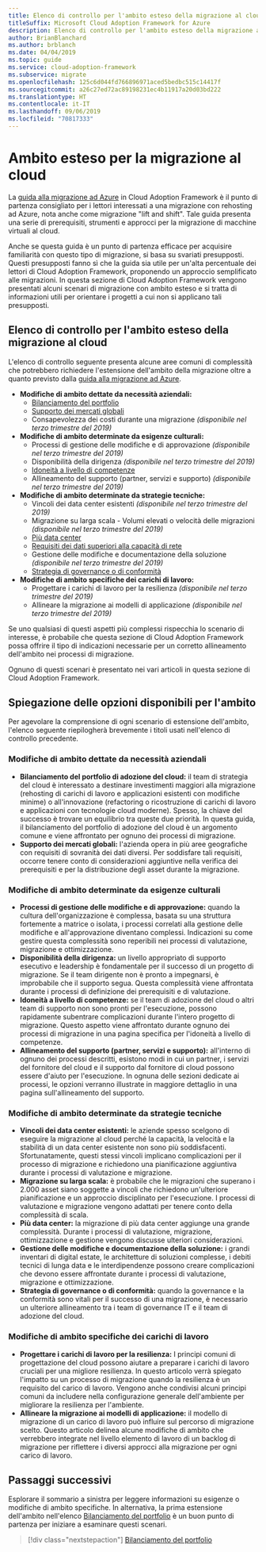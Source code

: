```yaml
---
title: Elenco di controllo per l'ambito esteso della migrazione al cloud
titleSuffix: Microsoft Cloud Adoption Framework for Azure
description: Elenco di controllo per l'ambito esteso della migrazione al cloud
author: BrianBlanchard
ms.author: brblanch
ms.date: 04/04/2019
ms.topic: guide
ms.service: cloud-adoption-framework
ms.subservice: migrate
ms.openlocfilehash: 125c6d044fd766896971aced5bedbc515c14417f
ms.sourcegitcommit: a26c27ed72ac89198231ec4b11917a20d03bd222
ms.translationtype: HT
ms.contentlocale: it-IT
ms.lasthandoff: 09/06/2019
ms.locfileid: "70817333"
---
```

# <a name="expanded-scope-for-cloud-migration"></a>Ambito esteso per la migrazione al cloud

La [guida alla migrazione ad Azure](../azure-migration-guide/index.md) in Cloud Adoption Framework è il punto di partenza consigliato per i lettori interessati a una migrazione con rehosting ad Azure, nota anche come migrazione "lift and shift". Tale guida presenta una serie di prerequisiti, strumenti e approcci per la migrazione di macchine virtuali al cloud.

Anche se questa guida è un punto di partenza efficace per acquisire familiarità con questo tipo di migrazione, si basa su svariati presupposti. Questi presupposti fanno sì che la guida sia utile per un'alta percentuale dei lettori di Cloud Adoption Framework, proponendo un approccio semplificato alle migrazioni. In questa sezione di Cloud Adoption Framework vengono presentati alcuni scenari di migrazione con ambito esteso e si tratta di informazioni utili per orientare i progetti a cui non si applicano tali presupposti.

## <a name="cloud-migration-expanded-scope-checklist"></a>Elenco di controllo per l'ambito esteso della migrazione al cloud

L'elenco di controllo seguente presenta alcune aree comuni di complessità che potrebbero richiedere l'estensione dell'ambito della migrazione oltre a quanto previsto dalla [guida alla migrazione ad Azure](../azure-migration-guide/index.md).

- **Modifiche di ambito dettate da necessità aziendali:**
  - [Bilanciamento del portfolio](./balance-the-portfolio.md)
  - [Supporto dei mercati globali](./multiple-regions.md)
  - Consapevolezza dei costi durante una migrazione *(disponibile nel terzo trimestre del 2019)*
- **Modifiche di ambito determinate da esigenze culturali:**
  - Processi di gestione delle modifiche e di approvazione *(disponibile nel terzo trimestre del 2019)*
  - Disponibilità della dirigenza *(disponibile nel terzo trimestre del 2019)*
  - [Idoneità a livello di competenze](./suggested-skills.md)
  - Allineamento del supporto (partner, servizi e supporto) *(disponibile nel terzo trimestre del 2019)*
- **Modifiche di ambito determinate da strategie tecniche:**
  - Vincoli dei data center esistenti *(disponibile nel terzo trimestre del 2019)*
  - Migrazione su larga scala - Volumi elevati o velocità delle migrazioni *(disponibile nel terzo trimestre del 2019)*
  - [Più data center](./multiple-datacenters.md)
  - [Requisiti dei dati superiori alla capacità di rete](./network-capacity-exceeded.md)
  - Gestione delle modifiche e documentazione della soluzione *(disponibile nel terzo trimestre del 2019)*
  - [Strategia di governance o di conformità](./governance-or-compliance.md)
- **Modifiche di ambito specifiche dei carichi di lavoro:**
  - Progettare i carichi di lavoro per la resilienza *(disponibile nel terzo trimestre del 2019)*
  - Allineare la migrazione ai modelli di applicazione *(disponibile nel terzo trimestre del 2019)*

Se uno qualsiasi di questi aspetti più complessi rispecchia lo scenario di interesse, è probabile che questa sezione di Cloud Adoption Framework possa offrire il tipo di indicazioni necessarie per un corretto allineamento dell'ambito nei processi di migrazione.

Ognuno di questi scenari è presentato nei vari articoli in questa sezione di Cloud Adoption Framework.

## <a name="scope-options-explained"></a>Spiegazione delle opzioni disponibili per l'ambito

Per agevolare la comprensione di ogni scenario di estensione dell'ambito, l'elenco seguente riepilogherà brevemente i titoli usati nell'elenco di controllo precedente.

### <a name="business-driven-scope-changes"></a>Modifiche di ambito dettate da necessità aziendali

- **Bilanciamento del portfolio di adozione del cloud:** il team di strategia del cloud è interessato a destinare investimenti maggiori alla migrazione (rehosting di carichi di lavoro e applicazioni esistenti con modifiche minime) o all'innovazione (refactoring o ricostruzione di carichi di lavoro e applicazioni con tecnologie cloud moderne). Spesso, la chiave del successo è trovare un equilibrio tra queste due priorità. In questa guida, il bilanciamento del portfolio di adozione del cloud è un argomento comune e viene affrontato per ognuno dei processi di migrazione.
- **Supporto dei mercati globali:** l'azienda opera in più aree geografiche con requisiti di sovranità dei dati diversi. Per soddisfare tali requisiti, occorre tenere conto di considerazioni aggiuntive nella verifica dei prerequisiti e per la distribuzione degli asset durante la migrazione.

### <a name="culture-driven-scope-changes"></a>Modifiche di ambito determinate da esigenze culturali

- **Processi di gestione delle modifiche e di approvazione:** quando la cultura dell'organizzazione è complessa, basata su una struttura fortemente a matrice o isolata, i processi correlati alla gestione delle modifiche e all'approvazione diventano complessi. Indicazioni su come gestire questa complessità sono reperibili nei processi di valutazione, migrazione e ottimizzazione.
- **Disponibilità della dirigenza:** un livello appropriato di supporto esecutivo e leadership è fondamentale per il successo di un progetto di migrazione. Se il team dirigente non è pronto a impegnarsi, è improbabile che il supporto segua. Questa complessità viene affrontata durante i processi di definizione dei prerequisiti e di valutazione.
- **Idoneità a livello di competenze:** se il team di adozione del cloud o altri team di supporto non sono pronti per l'esecuzione, possono rapidamente subentrare complicazioni durante l'intero progetto di migrazione. Questo aspetto viene affrontato durante ognuno dei processi di migrazione in una pagina specifica per l'idoneità a livello di competenze.
- **Allineamento del supporto (partner, servizi e supporto):** all'interno di ognuno dei processi descritti, esistono modi in cui un partner, i servizi del fornitore del cloud e il supporto dal fornitore di cloud possono essere d'aiuto per l'esecuzione. In ognuna delle sezioni dedicate ai processi, le opzioni verranno illustrate in maggiore dettaglio in una pagina sull'allineamento del supporto.

### <a name="technical-strategy-driven-scope-changes"></a>Modifiche di ambito determinate da strategie tecniche

- **Vincoli dei data center esistenti:** le aziende spesso scelgono di eseguire la migrazione al cloud perché la capacità, la velocità e la stabilità di un data center esistente non sono più soddisfacenti. Sfortunatamente, questi stessi vincoli implicano complicazioni per il processo di migrazione e richiedono una pianificazione aggiuntiva durante i processi di valutazione e migrazione.
- **Migrazione su larga scala:** è probabile che le migrazioni che superano i 2.000 asset siano soggette a vincoli che richiedono un'ulteriore pianificazione e un approccio disciplinato per l'esecuzione. I processi di valutazione e migrazione vengono adattati per tenere conto della complessità di scala.
- **Più data center:** la migrazione di più data center aggiunge una grande complessità. Durante i processi di valutazione, migrazione, ottimizzazione e gestione vengono discusse ulteriori considerazioni.
- **Gestione delle modifiche e documentazione della soluzione:** i grandi inventari di digital estate, le architetture di soluzioni complesse, i debiti tecnici di lunga data e le interdipendenze possono creare complicazioni che devono essere affrontate durante i processi di valutazione, migrazione e ottimizzazione.
- **Strategia di governance o di conformità:** quando la governance e la conformità sono vitali per il successo di una migrazione, è necessario un ulteriore allineamento tra i team di governance IT e il team di adozione del cloud.

### <a name="workload-specific-scope-changes"></a>Modifiche di ambito specifiche dei carichi di lavoro

- **Progettare i carichi di lavoro per la resilienza:** I principi comuni di progettazione del cloud possono aiutare a preparare i carichi di lavoro cruciali per una migliore resilienza. In questo articolo verrà spiegato l'impatto su un processo di migrazione quando la resilienza è un requisito del carico di lavoro. Vengono anche condivisi alcuni principi comuni da includere nella configurazione generale dell'ambiente per migliorare la resilienza per l'ambiente.
- **Allineare la migrazione ai modelli di applicazione:** il modello di migrazione di un carico di lavoro può influire sul percorso di migrazione scelto. Questo articolo delinea alcune modifiche di ambito che verrebbero integrate nel livello elemento di lavoro di un backlog di migrazione per riflettere i diversi approcci alla migrazione per ogni carico di lavoro.

## <a name="next-steps"></a>Passaggi successivi

Esplorare il sommario a sinistra per leggere informazioni su esigenze o modifiche di ambito specifiche. In alternativa, la prima estensione dell'ambito nell'elenco [Bilanciamento del portfolio](./balance-the-portfolio.md) è un buon punto di partenza per iniziare a esaminare questi scenari.

> [!div class="nextstepaction"]
> [Bilanciamento del portfolio](./balance-the-portfolio.md)
